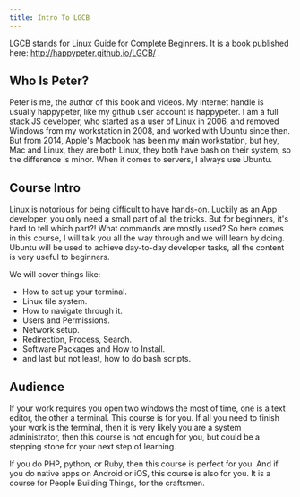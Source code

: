 ```yaml
---
title: Intro To LGCB
---
```


LGCB stands for Linux Guide for Complete Beginners. It is a book published here: http://happypeter.github.io/LGCB/ .

## Who Is Peter?

Peter is me, the author of this book and videos. My internet handle is usually happypeter, like my github user account is happypeter. I am a full stack JS developer, who started as a user of Linux in 2006, and removed Windows from my workstation in 2008, and worked with Ubuntu since then. But from 2014, Apple's Macbook has been my main workstation, but hey, Mac and Linux, they are both Linux, they both have bash on their system, so the difference is minor. When it comes to servers, I always use Ubuntu.

## Course Intro

Linux is notorious for being difficult to have hands-on. Luckily as an App developer, you only need a small part of all the tricks. But for beginners, it's hard to tell which part?! What commands are mostly used? So here comes in this course, I will talk you all the way through and we will learn by doing. Ubuntu will be used to achieve day-to-day developer tasks, all the content is very useful to beginners.

We will cover things like:
- How to set up your terminal. 
- Linux file system.
- How to navigate through it.
- Users and Permissions.
- Network setup.
- Redirection, Process, Search.
- Software Packages and How to Install.
- and last but not least, how to do bash scripts.

## Audience

If your work requires you open two windows the most of time, one is a text editor, the other a terminal. This course is for you. If all you need to finish your work is the terminal, then it is very likely you are a system administrator, then this course is not enough for you, but could be a stepping stone for your next step of learning.


If you do PHP, python, or Ruby, then this course is perfect for you. And if you do native apps on Android or iOS, this course is also for you. It is a course for People Building Things, for the craftsmen.